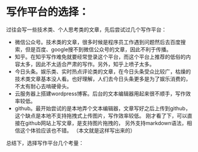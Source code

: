 # 写作平台的选择：

过往会写一些技术类、个人思考类的文章，先后尝试过几个写作平台：

- 微信公众号。技术类的文章，很多时候是程序员工作遇到问题然后去百度搜索，但是百度、google搜不到微信公众号的文章，因此不利于传播。
- 知乎。在知乎写作难免就要经常登录这个平台，而这个平台上推荐的低俗的内容太多，因此不太适合严肃的写作。另外，知乎上喷子太多。
- 今日头条。娱乐类、实时热点评论类的文章，在今日头条受众比较广，枯燥的技术类文章基本没人看。也好理解，人们去今日头条更多是为了娱乐消费的，不太有耐心去啃硬骨头。
- 云服务器上搭建wordpress博客。后台的文本编辑器用起来很不顺手，写作效率较低。
- github。最开始尝试的是本地弄个文本编辑器，文章写好之后上传到github，这个缺点是本地不支持拖拽式上传图片，写作效率较低。 刚才看了下，可以直接在github网站上写文章，是支持图片拖拽的，
另外支持markdown语法，相信这个体验应该也不错。 （本文就是这样写出来的）

总结下，选择写作平台几个考量：
